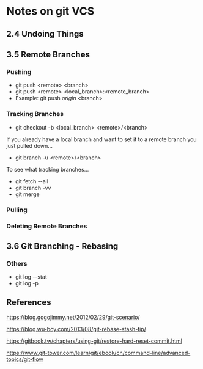 
# Notes on git VCS


## 2.4 Undoing Things


## 3.5 Remote Branches

### Pushing
* git push \<remote> \<branch>
* git push \<remote> \<local_branch>:\<remote_branch>
* Example: git push *origin* \<branch>

### Tracking Branches
* git checkout -b \<local_branch> \<remote>/\<branch>

If you already have a local branch and want to set it to a remote branch you just pulled down...
* git branch -u \<remote>/\<branch>

To see what tracking branches...
* git fetch --all
* git branch -vv
* git merge

### Pulling

### Deleting Remote Branches

## 3.6 Git Branching - Rebasing


### Others
* git log --stat
* git log -p


## References
https://blog.gogojimmy.net/2012/02/29/git-scenario/

https://blog.wu-boy.com/2013/08/git-rebase-stash-tip/

https://gitbook.tw/chapters/using-git/restore-hard-reset-commit.html

https://www.git-tower.com/learn/git/ebook/cn/command-line/advanced-topics/git-flow



